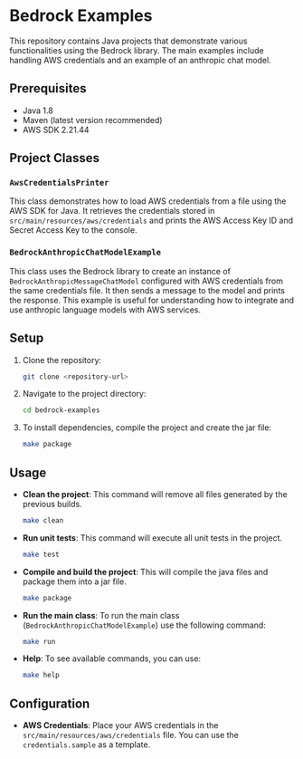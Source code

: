 
# Bedrock Examples

This repository contains Java projects that demonstrate various functionalities using the Bedrock library. The main examples include handling AWS credentials and an example of an anthropic chat model.

## Prerequisites

- Java 1.8
- Maven (latest version recommended)
- AWS SDK 2.21.44

## Project Classes

### `AwsCredentialsPrinter`

This class demonstrates how to load AWS credentials from a file using the AWS SDK for Java. It retrieves the credentials stored in `src/main/resources/aws/credentials` and prints the AWS Access Key ID and Secret Access Key to the console.

### `BedrockAnthropicChatModelExample`

This class uses the Bedrock library to create an instance of `BedrockAnthropicMessageChatModel` configured with AWS credentials from the same credentials file. It then sends a message to the model and prints the response. This example is useful for understanding how to integrate and use anthropic language models with AWS services.

## Setup

1. Clone the repository:
   ```sh
   git clone <repository-url>
   ```

2. Navigate to the project directory:
   ```sh
   cd bedrock-examples
   ```

3. To install dependencies, compile the project and create the jar file:
   ```sh
   make package
   ```

## Usage

- **Clean the project**: This command will remove all files generated by the previous builds.
  ```sh
  make clean
  ```

- **Run unit tests**: This command will execute all unit tests in the project.
  ```sh
  make test
  ```

- **Compile and build the project**: This will compile the java files and package them into a jar file.
  ```sh
  make package
  ```

- **Run the main class**: To run the main class (`BedrockAnthropicChatModelExample`) use the following command:
  ```sh
  make run
  ```

- **Help**: To see available commands, you can use:
  ```sh
  make help
  ```

## Configuration

- **AWS Credentials**: Place your AWS credentials in the `src/main/resources/aws/credentials` file. You can use the `credentials.sample` as a template.


